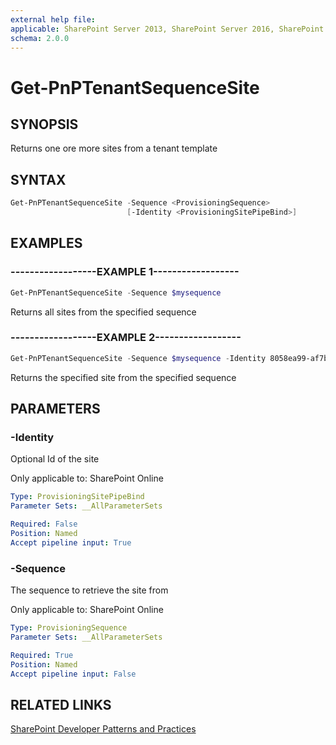 ```yaml
---
external help file:
applicable: SharePoint Server 2013, SharePoint Server 2016, SharePoint Server 2019, SharePoint Online
schema: 2.0.0
---
```

# Get-PnPTenantSequenceSite

## SYNOPSIS
Returns one ore more sites from a tenant template

## SYNTAX 

```powershell
Get-PnPTenantSequenceSite -Sequence <ProvisioningSequence>
                          [-Identity <ProvisioningSitePipeBind>]
```

## EXAMPLES

### ------------------EXAMPLE 1------------------
```powershell
Get-PnPTenantSequenceSite -Sequence $mysequence
```

Returns all sites from the specified sequence

### ------------------EXAMPLE 2------------------
```powershell
Get-PnPTenantSequenceSite -Sequence $mysequence -Identity 8058ea99-af7b-4bb7-b12a-78f93398041e
```

Returns the specified site from the specified sequence

## PARAMETERS

### -Identity
Optional Id of the site

Only applicable to: SharePoint Online

```yaml
Type: ProvisioningSitePipeBind
Parameter Sets: __AllParameterSets

Required: False
Position: Named
Accept pipeline input: True
```

### -Sequence
The sequence to retrieve the site from

Only applicable to: SharePoint Online

```yaml
Type: ProvisioningSequence
Parameter Sets: __AllParameterSets

Required: True
Position: Named
Accept pipeline input: False
```

## RELATED LINKS

[SharePoint Developer Patterns and Practices](https://aka.ms/sppnp)